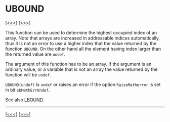 # UBOUND

[\[\<\<\<\]](ug_25.202.md) [\[\>\>\>\]](ug_25.204.md)

This function can be used to determine the highest occupied index of an
array. Note that arrays are increased in addressable indices
automatically, thus it is not an error to use a higher index that the
value returned by the function `UBOUND`. On the other hand all the
element having index larger than the returned value are `undef`.

The argument of this function has to be an array. If the argument is an
ordinary value, or a variable that is not an array the value returned by
the function will be `undef`.

`UBOUND(undef)` is `undef` or raises an error if the option
`RaiseMatherror` is set in bit `sbMathErrUndef`.

See also [LBOUND](ug_25.111.md).

-----

[\[\<\<\<\]](ug_25.202.md) [\[\>\>\>\]](ug_25.204.md)
